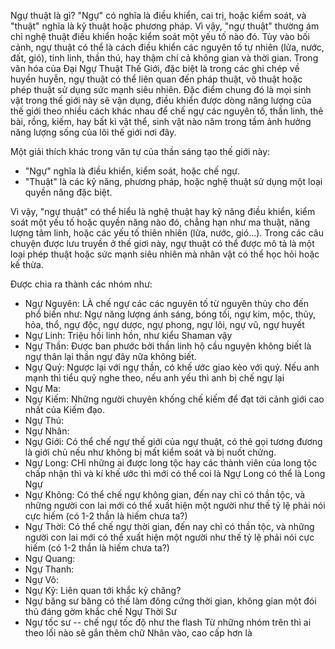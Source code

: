 Ngự thuật là gì? "Ngự" có nghĩa là điều khiển, cai trị, hoặc kiểm soát, và "thuật" nghĩa là kỹ thuật hoặc phương pháp. Vì vậy, "ngự thuật" thường ám chỉ nghệ thuật điều khiển hoặc kiểm soát một yếu tố nào đó. Tùy vào bối cảnh, ngự thuật có thể là cách điều khiển các nguyên tố tự nhiên (lửa, nước, đất, gió), tinh linh, thần thú, hay thậm chí cả không gian và thời gian. Trong văn hóa của Đại Ngự Thuật Thế Giới, đặc biệt là trong các ghi chép về huyền huyễn, ngự thuật có thể liên quan đến pháp thuật, võ thuật hoặc phép thuật sử dụng sức mạnh siêu nhiên. Đặc điểm chung đó là mọi sinh vật trong thế giới này sẽ vận dụng, điều khiển được dòng năng lượng của thế giới theo nhiều cách khác nhau để chế ngự các nguyên tố, thần linh, thẻ bài, rồng, kiếm, hay bất kì vật thể, sinh vật nào năm trong tầm ảnh hưởng năng lượng sống của lõi thế giới nơi đây.

Một giải thích khác trong văn tự của thần sáng tạo thế giới này:
- "Ngự" nghĩa là điều khiển, kiểm soát, hoặc chế ngự.
- "Thuật" là các kỹ năng, phương pháp, hoặc nghệ thuật sử dụng một loại quyền năng đặc biệt.

Vì vậy, "ngự thuật" có thể hiểu là nghệ thuật hay kỹ năng điều khiển, kiểm soát một yếu tố hoặc quyền năng nào đó, chẳng hạn như ma thuật, năng lượng tâm linh, hoặc các yếu tố thiên nhiên (lửa, nước, gió...). Trong các câu chuyện được lưu truyền ở thế giơi này, ngự thuật có thể được mô tả là một loại phép thuật hoặc sức mạnh siêu nhiên mà nhân vật có thể học hỏi hoặc kế thừa.

Được chia ra thành các nhóm như:
- Ngự Nguyên: LÀ chế ngự các các nguyên tố từ nguyên thủy cho đến phổ biến như: Ngự năng lượng ánh sáng, bóng tối, ngự kim, mộc, thủy, hỏa, thổ, ngự độc, ngự dược, ngự phong, ngự lôi, ngự vũ, ngự huyết
- Ngự Linh: Triệu hồi linh hồn, như kiểu Shaman vậy
- Ngự Thần: Được ban phước bởi thần linh hộ cầu nguyện không biết là ngự thân lại thần ngự đây nữa không biết.
- Ngự Quỷ: Ngược lại với ngự thần, có khế ước giao kèo với quỷ. Nếu anh mạnh thì tiểu quỷ nghe theo, nếu anh yếu thì anh bị chế ngự lại
- Ngự Ma:
- Ngự Kiếm: Những người chuyên khống chế kiếm để đạt tới cảnh giới cao nhất của Kiếm đạo.
- Ngự Thú:
- Ngự Nhân:
- Ngự Giới: Có thể chế ngự thế giới của ngự thuật, có thẻ gọi tương đương là giới chủ nếu như không bị mất kiểm soát và bị nuốt chửng.
- Ngự Long: CHỉ những ai được long tộc hay các thành viên của long tộc chấp nhận thì và kí khế ước thì mới có thể coi là Ngự Long có thể là Long Ngự
- Ngự Không: Có thể chế ngự không gian, đến nay chỉ có thần tộc, và những người con lai mới có thể xuất hiện một người như thế tỷ lệ phải nói cực hiếm (có 1-2 thần là hiếm chưa ta?)
- Ngự Thời: Có thể chế ngự thời gian, đến nay chỉ có thần tộc, và những người con lai mới có thể xuất hiện một người như thế tỷ lệ phải nói cực hiếm (có 1-2 thần là hiếm chưa ta?)
- Ngự Quang:
- Ngự Thanh:
- Ngự Vô:
- Ngự Kỷ: Liên quan tới khắc kỷ chăng?
- Ngự băng sư băng có thế làm đông cứng thời gian, không gian một đói thủ đáng gờm khắc chế Ngự Thời Sư
- Ngự tốc sư -- chế ngự tốc độ như the flash
Từ những nhóm trên thì ai theo lối nào sẽ gắn thêm chữ Nhân vào, cao cấp hơn là 